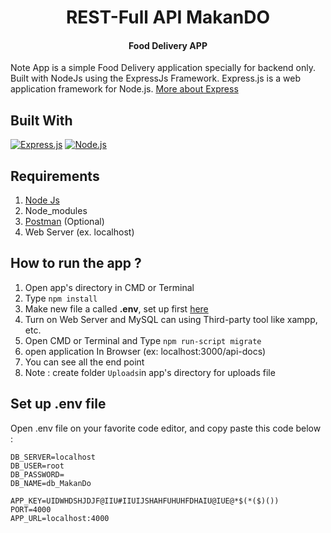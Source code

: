 <h1 align="center"> REST-Full API MakanDO </h1>
<h4 align="center"> Food Delivery APP </h4>

Note App is a simple Food Delivery application specially for backend only. Built with NodeJs using the ExpressJs Framework.
Express.js is a web application framework for Node.js. [More about Express](https://en.wikipedia.org/wiki/Express.js)

## Built With
[![Express.js](https://img.shields.io/badge/Express.js-4.x-orange.svg?style=rounded-square)](https://expressjs.com/en/starter/installing.html)
[![Node.js](https://img.shields.io/badge/Node.js-v.12.16-green.svg?style=rounded-square)](https://nodejs.org/)

## Requirements
1. <a href="https://nodejs.org/en/download/">Node Js</a>
2. Node_modules
3. <a href="https://www.getpostman.com/">Postman</a> (Optional)
4. Web Server (ex. localhost)

## How to run the app ?
1. Open app's directory in CMD or Terminal
2. Type `npm install`
3. Make new file a called **.env**, set up first [here](#set-up-env-file)
4. Turn on Web Server and MySQL can using Third-party tool like xampp, etc.
5. Open CMD or Terminal and Type `npm run-script migrate`
6. open application In Browser (ex: localhost:3000/api-docs)
8. You can see all the end point
8.  Note : create folder `Uploads`in app's directory for uploads file

## Set up .env file
Open .env file on your favorite code editor, and copy paste this code below :
```
DB_SERVER=localhost
DB_USER=root
DB_PASSWORD=
DB_NAME=db_MakanDo

APP_KEY=UIDWHDSHJDJF@IIU#IIUIJSHAHFUHUHFDHAIU@IUE@*$(*($)())
PORT=4000
APP_URL=localhost:4000
```

